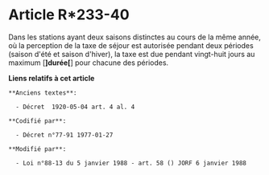 # Article R*233-40

Dans les stations ayant deux saisons distinctes au cours de la même année, où la perception de la taxe de séjour est
autorisée pendant deux périodes (saison d'été et saison d'hiver), la taxe est due pendant vingt-huit jours au maximum
[**]durée[**] pour chacune des périodes.

**Liens relatifs à cet article**

	**Anciens textes**:

	  - Décret  1920-05-04 art. 4 al. 4

	**Codifié par**:

	  - Décret n°77-91 1977-01-27

	**Modifié par**:

	  - Loi n°88-13 du 5 janvier 1988 - art. 58 () JORF 6 janvier 1988
